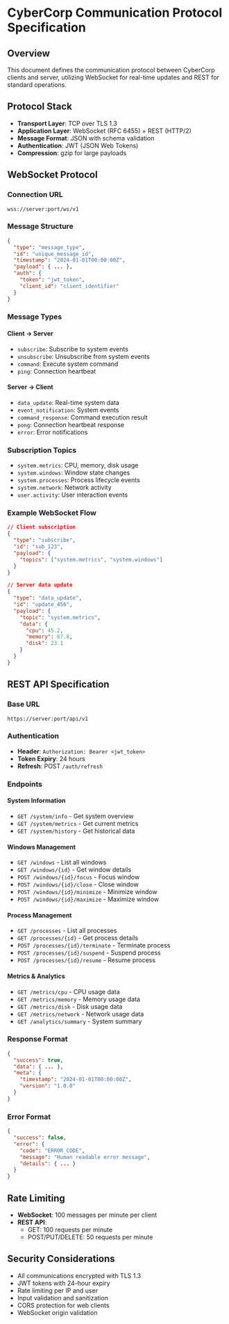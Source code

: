 # CyberCorp Communication Protocol Specification

## Overview
This document defines the communication protocol between CyberCorp clients and server, utilizing WebSocket for real-time updates and REST for standard operations.

## Protocol Stack
- **Transport Layer**: TCP over TLS 1.3
- **Application Layer**: WebSocket (RFC 6455) + REST (HTTP/2)
- **Message Format**: JSON with schema validation
- **Authentication**: JWT (JSON Web Tokens)
- **Compression**: gzip for large payloads

## WebSocket Protocol

### Connection URL
```
wss://server:port/ws/v1
```

### Message Structure
```json
{
  "type": "message_type",
  "id": "unique_message_id",
  "timestamp": "2024-01-01T00:00:00Z",
  "payload": { ... },
  "auth": {
    "token": "jwt_token",
    "client_id": "client_identifier"
  }
}
```

### Message Types

#### Client → Server
- `subscribe`: Subscribe to system events
- `unsubscribe`: Unsubscribe from system events
- `command`: Execute system command
- `ping`: Connection heartbeat

#### Server → Client
- `data_update`: Real-time system data
- `event_notification`: System events
- `command_response`: Command execution result
- `pong`: Connection heartbeat response
- `error`: Error notifications

### Subscription Topics
- `system.metrics`: CPU, memory, disk usage
- `system.windows`: Window state changes
- `system.processes`: Process lifecycle events
- `system.network`: Network activity
- `user.activity`: User interaction events

### Example WebSocket Flow
```json
// Client subscription
{
  "type": "subscribe",
  "id": "sub_123",
  "payload": {
    "topics": ["system.metrics", "system.windows"]
  }
}

// Server data update
{
  "type": "data_update",
  "id": "update_456",
  "payload": {
    "topic": "system.metrics",
    "data": {
      "cpu": 45.2,
      "memory": 67.8,
      "disk": 23.1
    }
  }
}
```

## REST API Specification

### Base URL
```
https://server:port/api/v1
```

### Authentication
- **Header**: `Authorization: Bearer <jwt_token>`
- **Token Expiry**: 24 hours
- **Refresh**: POST `/auth/refresh`

### Endpoints

#### System Information
- `GET /system/info` - Get system overview
- `GET /system/metrics` - Get current metrics
- `GET /system/history` - Get historical data

#### Windows Management
- `GET /windows` - List all windows
- `GET /windows/{id}` - Get window details
- `POST /windows/{id}/focus` - Focus window
- `POST /windows/{id}/close` - Close window
- `POST /windows/{id}/minimize` - Minimize window
- `POST /windows/{id}/maximize` - Maximize window

#### Process Management
- `GET /processes` - List all processes
- `GET /processes/{id}` - Get process details
- `POST /processes/{id}/terminate` - Terminate process
- `POST /processes/{id}/suspend` - Suspend process
- `POST /processes/{id}/resume` - Resume process

#### Metrics & Analytics
- `GET /metrics/cpu` - CPU usage data
- `GET /metrics/memory` - Memory usage data
- `GET /metrics/disk` - Disk usage data
- `GET /metrics/network` - Network usage data
- `GET /analytics/summary` - System summary

### Response Format
```json
{
  "success": true,
  "data": { ... },
  "meta": {
    "timestamp": "2024-01-01T00:00:00Z",
    "version": "1.0.0"
  }
}
```

### Error Format
```json
{
  "success": false,
  "error": {
    "code": "ERROR_CODE",
    "message": "Human readable error message",
    "details": { ... }
  }
}
```

## Rate Limiting
- **WebSocket**: 100 messages per minute per client
- **REST API**: 
  - GET: 100 requests per minute
  - POST/PUT/DELETE: 50 requests per minute

## Security Considerations
- All communications encrypted with TLS 1.3
- JWT tokens with 24-hour expiry
- Rate limiting per IP and user
- Input validation and sanitization
- CORS protection for web clients
- WebSocket origin validation